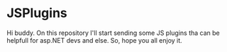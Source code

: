 # JSPlugins
Hi buddy. On this repository I'll start sending some JS plugins tha can be helpfull for asp.NET devs and else. So, hope you all enjoy it.

